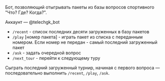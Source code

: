 Бот, позволяющий отыгрывать пакеты из базы вопросов спортивного "Что? Где? Когда?".

Аккаунт &mdash; @telechgk_bot

* `/recent` - список последних десяти загруженных в базу пакетов
* `/play` [номер пакета] - играть пакет из списка с переданным номером. Если номер не передан - самый последний загруженный пакет
* `/ask` - задать очередной вопрос
* `/next_tour` - перейти к следующему туру

Сыграть последний загруженный турнир, начиная с первого вопроса &mdash; 
последовательно выполнить `/recent`, `/play`, `/ask`.